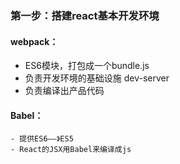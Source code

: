 ### 第一步：搭建react基本开发环境
#### webpack：
   - ES6模块，打包成一个bundle.js
   - 负责开发环境的基础设施 dev-server
   - 负责编译出产品代码
#### Babel：
    - 提供ES6——》ES5
    - React的JSX用Babel来编译成js
